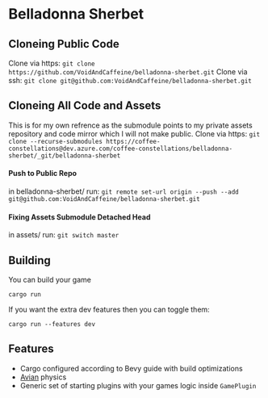 # Belladonna Sherbet

## Cloneing Public Code
Clone via https: `git clone https://github.com/VoidAndCaffeine/belladonna-sherbet.git`
Clone via ssh: `git clone git@github.com:VoidAndCaffeine/belladonna-sherbet.git`

## Cloneing All Code and Assets
This is for my own refrence as the submodule points to my private assets repository and code mirror which I will not make public.
Clone via https: `git clone --recurse-submodules https://coffee-constellations@dev.azure.com/coffee-constellations/belladonna-sherbet/_git/belladonna-sherbet`

#### Push to Public Repo
in belladonna-sherbet/ run: `git remote set-url origin --push --add git@github.com:VoidAndCaffeine/belladonna-sherbet.git`

#### Fixing Assets Submodule Detached Head
in assets/ run: `git switch master`

## Building

You can build your game

```
cargo run
```

If you want the extra dev features then you can toggle them:

```
cargo run --features dev
```

## Features

- Cargo configured according to Bevy guide with build optimizations
- [Avian](https://github.com/Jondolf/avian) physics
- Generic set of starting plugins with your games logic inside `GamePlugin`
